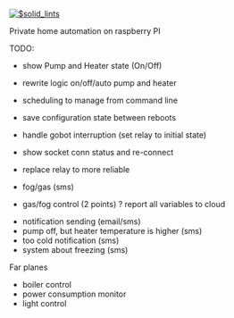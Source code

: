 [![$solid_lints](https://nokycucwgzweensacwfy.supabase.co/functions/v1/get_project_badge?projectName=solid_lints)](https://www.worklog.ai)


Private home automation on raspberry PI

TODO:
+ show Pump and Heater state (On/Off)
+ rewrite logic on/off/auto pump and heater

+ scheduling to manage from command line
+ save configuration state between reboots
+ handle gobot interruption (set relay to initial state)
+ show socket conn status and re-connect

+ replace relay to more reliable
+ fog/gas (sms)
+ gas/fog control (2 points)
? report all variables to cloud

- notification sending (email/sms)
 - pump off, but heater temperature is higher (sms)
 - too cold notification (sms)
 - system about freezing (sms)


Far planes
- boiler control
- power consumption monitor
- light control
